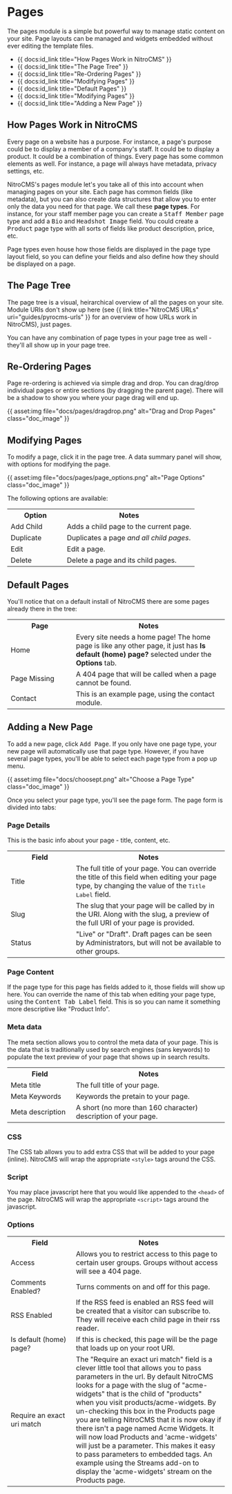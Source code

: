 # Pages

The pages module is a simple but powerful way to manage static content on your site. Page layouts can be managed and widgets embedded without ever editing the template files.

* {{ docs:id_link title="How Pages Work in NitroCMS" }}
* {{ docs:id_link title="The Page Tree" }}
* {{ docs:id_link title="Re-Ordering Pages" }}
* {{ docs:id_link title="Modifying Pages" }}
* {{ docs:id_link title="Default Pages" }}
* {{ docs:id_link title="Modifying Pages" }}
* {{ docs:id_link title="Adding a New Page" }}

</div>
<div class="doc_content">

## How Pages Work in NitroCMS

Every page on a website has a purpose. For instance, a page's purpose could be to display a member of a company's staff. It could be to display a product. It could be a combination of things. Every page has some common elements as well. For instance, a page will always have metadata, privacy settings, etc.

NitroCMS's pages module let's you take all of this into account when managing pages on your site. Each page has common fields (like metadata), but you can also create data structures that allow you to enter only the data you need for that page. We call these **page types**. For instance, for your staff member page you can create a <samp>Staff Member</samp> page type and add a <samp>Bio</samp> and <samp>Headshot Image</samp> field. You could create a <samp>Product</samp> page type with all sorts of fields like product description, price, etc.

Page types even house how those fields are displayed in the page type layout field, so you can define your fields and also define how they should be displayed on a page.

## The Page Tree

The page tree is a visual, heirarchical overview of all the pages on your site. Module URIs don't show up here (see {{ link title="NitroCMS URLs" uri="guides/pyrocms-urls" }} for an overview of how URLs work in NitroCMS), just pages.

You can have any combination of page types in your page tree as well - they'll all show up in your page tree.

## Re-Ordering Pages

Page re-ordering is achieved via simple drag and drop. You can drag/drop individual pages or entire sections (by dragging the parent page). There will be a shadow to show you where your page drag will end up.

{{ asset:img file="docs/pages/dragdrop.png" alt="Drag and Drop Pages" class="doc_image" }}

## Modifying Pages

To modify a page, click it in the page tree. A data summary panel will show, with options for modifying the page.

{{ asset:img file="docs/pages/page\_options.png" alt="Page Options" class="doc_image" }}

The following options are available:

<table>
	<tr>
		<th width="30%">Option</th>
		<th>Notes</th>
	</tr>
	<tr>
		<td>Add Child</td>
		<td>Adds a child page to the current page.</td>
	</tr>
	<tr>
		<td>Duplicate</td>
		<td>Duplicates a page <em>and all child pages</em>.</td>
	</tr>
	<tr>
		<td>Edit</td>
		<td>Edit a page.</td>
	</tr>
	<tr>
		<td>Delete</td>
		<td>Delete a page and its child pages.</td>
	</tr>
</table>

## Default Pages

You'll notice that on a default install of NitroCMS there are some pages already there in the tree:

<table>
	<tr>
		<th width="30%">Page</th>
		<th>Notes</th>
	</tr>
	<tr>
		<td>Home</td>
		<td>Every site needs a home page! The home page is like any other page, it just has <strong>Is default (home) page?</strong> selected under the <strong>Options</strong> tab.</td>
	</tr>
	<tr>
		<td>Page Missing</td>
		<td>A 404 page that will be called when a page cannot be found.</td>
	</tr>
	<tr>
		<td>Contact</td>
		<td>This is an example page, using the contact module.</td>
	</tr>
</table>

## Adding a New Page

To add a new page, click <samp>Add Page</samp>. If you only have one page type, your new page will automatically use that page type. However, if you have several page types, you'll be able to select each page type from a pop up menu.

{{ asset:img file="docs/choosept.png" alt="Choose a Page Type" class="doc_image" }}

Once you select your page type, you'll see the page form. The page form is divided into tabs:

### Page Details

This is the basic info about your page - title, content, etc.

<table>
	<tr>
		<th width="30%">Field</th>
		<th>Notes</th>
	</tr>
	<tr>
		<td>Title</td>
		<td>The full title of your page. You can override the title of this field when editing your page type, by changing the value of the <samp>Title Label</samp> field.</td>
	</tr>
	<tr>
		<td>Slug</td>
		<td>The slug that your page will be called by in the URI. Along with the slug, a preview of the full URI of your page is provided.</td>
	</tr>
	<tr>
		<td>Status</td>
		<td>"Live" or "Draft". Draft pages can be seen by Administrators, but will not be available to other groups.</td>
	</tr>
</table>

### Page Content

If the page type for this page has fields added to it, those fields will show up here. You can override the name of this tab when editing your page type, using the <samp>Content Tab Label</samp> field. This is so you can name it something more descriptive like "Product Info".

### Meta data

The meta section allows you to control the meta data of your page. This is the data that is traditionally used by search engines (sans keywords) to populate the text preview of your page that shows up in search results.

<table>
	<tr>
		<th width="30%">Field</th>
		<th>Notes</th>
	</tr>
	<tr>
		<td>Meta title</td>
		<td>The full title of your page.</td>
	</tr>
	<tr>
		<td>Meta Keywords</td>
		<td>Keywords the pretain to your page.</td>
	</tr>
	<tr>
		<td>Meta description</td>
		<td>A short (no more than 160 character) description of your page.</td>
	</tr>
</table>

### CSS

The CSS tab allows you to add extra CSS that will be added to your page (inline). NitroCMS will wrap the appropriate `<style>` tags around the CSS.

### Script

You may place javascript here that you would like appended to the `<head>` of the page. NitroCMS will wrap the appropriate `<script>` tags around the javascript.

### Options

<table>
	<tr>
		<th width="30%">Field</th>
		<th>Notes</th>
	</tr>
	<tr>
		<td>Access</td>
		<td>Allows you to restrict access to this page to certain user groups. Groups without access will see a 404 page.</td>
	</tr>
	<tr>
		<td>Comments Enabled?</td>
		<td>Turns comments on and off for this page.</td>
	</tr>
	<tr>
		<td>RSS Enabled</td>
		<td>If the RSS feed is enabled an RSS feed will be created that a visitor can subscribe to. They will receive each child page in their rss reader.</td>
	</tr>
	<tr>
		<td>Is default (home) page?</td>
		<td>If this is checked, this page will be the page that loads up on your root URI.</td>
	</tr>
	<tr>
		<td>Require an exact uri match</td>
		<td>The "Require an exact uri match" field is a clever little tool that allows you to pass parameters in the url. By default NitroCMS looks for a page with the slug of "acme-widgets" that is the child of "products" when you visit products/acme-widgets. By un-checking this box in the Products page you are telling NitroCMS that it is now okay if there isn't a page named Acme Widgets. It will now load Products and 'acme-widgets' will just be a parameter. This makes it easy to pass parameters to embedded tags. An example using the Streams add-on to display the 'acme-widgets' stream on the Products page.</td>
	</tr>
</table>